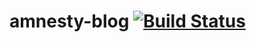 # amnesty-blog [![Build Status](https://travis-ci.org/Towerism/amnesty-blog.svg?branch=develop)](https://travis-ci.org/Towerism/amnesty-blog)
